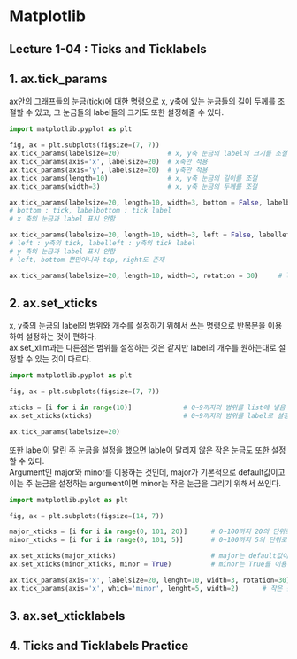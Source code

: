 # Matplotlib

## Lecture 1-04 : Ticks and Ticklabels

## 1. ax.tick_params
ax안의 그래프들의 눈금(tick)에 대한 명령으로 x, y축에 있는 눈금들의 길이 두께를 조절할 수 있고, 그 눈금들의 label들의 크기도 또한 설정해줄 수 있다.
```py
import matplotlib.pyplot as plt

fig, ax = plt.subplots(figsize=(7, 7))
ax.tick_params(labelsize=20)            # x, y축 눈금의 label의 크기를 조절 , axis argument설정을 하지 않아서 x, y축 모두 적용
ax.tick_params(axis='x', labelsize=20)  # x축만 적용
ax.tick_params(axis='y', labelsize=20)  # y축만 적용
ax.tick_params(length=10)               # x, y축 눈금의 길이를 조절
ax.tick_params(width=3)                 # x, y축 눈금의 두께를 조절

ax.tick_params(labelsize=20, length=10, width=3, bottom = False, labelbottom = False)
# bottom : tick, labelbottom : tick label
# x 축의 눈금과 label 표시 안함

ax.tick_params(labelsize=20, length=10, width=3, left = False, labelleft = False)
# left : y축의 tick, labelleft : y축의 tick label
# y 축의 눈금과 label 표시 안함
# left, bottom 뿐만아니라 top, right도 존재

ax.tick_params(labelsize=20, length=10, width=3, rotation = 30)     # label의 기울기 조절
```

## 2. ax.set_xticks
x, y축의 눈금의 label의 범위와 개수를 설정하기 위해서 쓰는 명령으로 반복문을 이용하여 설정하는 것이 편하다.   
ax.set_xlim과는 다른점은 범위를 설정하는 것은 같지만 label의 개수를 원하는대로 설정할 수 있는 것이 다르다.
```py
import matplotlib.pyplot as plt

fig, ax = plt.subplots(figsize=(7, 7))

xticks = [i for i in range(10)]             # 0~9까지의 범위를 list에 넣음
ax.set_xticks(xticks)                       # 0~9까지의 범위를 label로 설정

ax.tick_params(labelsize=20)
```
또한 label이 달린 주 눈금을 설정을 했으면 lable이 달리지 않은 작은 눈금도 또한 설정할 수 있다.   
Argument인 major와 minor를 이용하는 것인데, major가 기본적으로 default값이고 이는 주 눈금을 설정하는 argument이면 minor는 작은 눈금을 그리기 위해서 쓰인다.
```py
import matplotlib.pylot as plt

fig, ax = plt.subplots(figsize=(14, 7))

major_xticks = [i for i in range(0, 101, 20)]      # 0~100까지 20의 단위로 주 눈금 범위 설정
minor_xticks = [i for i in range(0, 101, 5)]       # 0~100까지 5의 단위로 작은 눈금 범위 설정

ax.set_xticks(major_xticks)                        # major는 default값이=
ax.set_xticks(minor_xticks, minor = True)          # minor는 True를 이용해 설정, 작은 눈금 표현

ax.tick_params(axis='x', labelsize=20, lenght=10, width=3, rotation=30)
ax.tick_params(axis='x', which='minor', lenght=5, width=2)      # 작은 눈금 설정
```

## 3. ax.set_xticklabels

## 4. Ticks and Ticklabels Practice